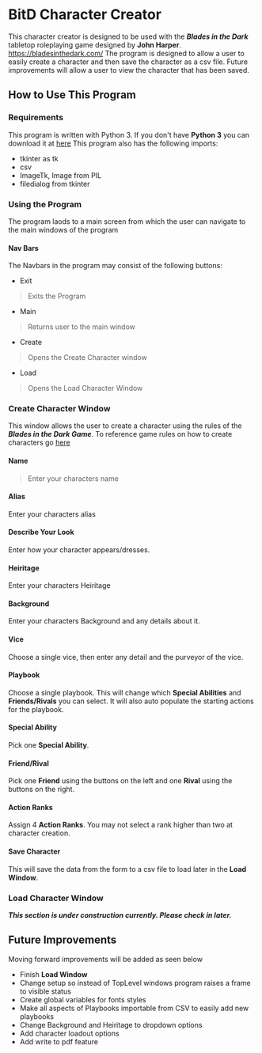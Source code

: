 BitD Character Creator
========================
This character creator is designed to be used with the ***Blades in the Dark*** tabletop roleplaying game designed by **John Harper**. https://bladesinthedark.com/
The program is designed to allow a user to easily create a character and then save the character as a csv file. Future improvements will allow a user to view the character that has been saved.

How to Use This Program
-----------------------
### Requirements
This program is written with Python 3. If you don't have **Python 3** you can download it at [here](https://www.python.org/downloads/)
This program also has the following imports:
- tkinter as tk
- csv
- ImageTk, Image from PIL
- filedialog from tkinter

### Using the Program
The  program laods to a main screen from which the user can navigate to the main windows of the program
#### Nav Bars
The Navbars in the program may consist of the following buttons:
- Exit 
> Exits the Program
- Main
> Returns user to the main window
- Create
> Opens the Create Character window
- Load
> Opens the Load Character Window

### Create Character Window
This window allows the user to create a character using the rules of the ***Blades in the Dark Game***. To reference game rules on how to create characters go [here](https://bladesinthedark.com/character-creation)

#### **Name**
> Enter your characters name

#### Alias
Enter your characters alias

#### Describe Your Look
Enter how your character appears/dresses.

#### Heiritage
Enter your characters Heiritage

#### Background
Enter your characters Background and any details about it.

#### Vice
Choose a single vice, then enter any detail and the purveyor of the vice.

#### Playbook
Choose a single playbook. This will change which **Special Abilities** and **Friends/Rivals** you can select. It will also auto populate the starting actions for the playbook.

#### Special Ability
Pick one **Special Ability**.

#### Friend/Rival
Pick one **Friend** using the buttons on the left and one **Rival** using the buttons on the right.

#### Action Ranks
Assign 4 **Action Ranks**. You may not select a rank higher than two at character creation.

#### Save Character
This will save the data from the form to a csv file to load later in the **Load Window**.

### Load Character Window
***This section is under construction currently. Please check in later.*** 




Future Improvements
-------------------
Moving forward improvements will be added as seen below
- Finish **Load Window**
- Change setup so instead of TopLevel windows program raises a frame to visible status
- Create global variables for fonts styles
- Make all aspects of Playbooks importable from CSV to easily add new playbooks
- Change Background and Heiritage to dropdown options
- Add character loadout options
- Add write to pdf feature
